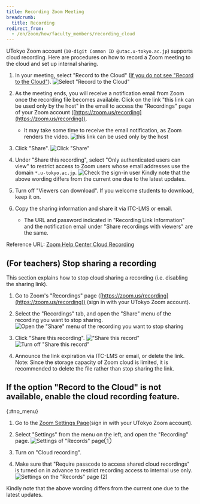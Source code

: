 ```yaml
---
title: Recording Zoom Meeting
breadcrumb:
  title: Recording
redirect_from:
  - /en/zoom/how/faculty_members/recording_cloud
---
```


UTokyo Zoom account (`10-digit Common ID @utac.u-tokyo.ac.jp`) supports cloud recording.
Here are procedures on how to record a Zoom meeting to the cloud and set up internal sharing.

1.  In your meeting, select "Record to the Cloud" ([If you do not see "Record to the Cloud"](#no_menu)).
   ![Select "Record to the Cloud"](3.png)

2. As the meeting ends, you will receive a notification email from Zoom once the recording file becomes available. Click on the link "this link can be used only by the host" in the email to access the "Recordings" page of your Zoom account ([https://zoom.us/recording](https://zoom.us/recording)).
   * It may take some time to receive the email notification, as Zoom renders the video.
   ![this link can be used only by the host](4.png)

3. Click "Share".
   ![Click "Share"](5.png)

4. Under "Share this recording", select "Only authenticated users can view" to restrict access to Zoom users whose email addresses use the domain `*.u-tokyo.ac.jp`.
   ![Check the sign-in user](6.png)
   Kindly note that the above wording differs from the current one due to the latest updates.
5. Turn off "Viewers can download". If you welcome students to download, keep it on.

6. Copy the sharing information and share it via ITC-LMS or email.
   * The URL and password indicated in "Recording Link Information" and the notification email under "Share recordings with viewers" are the same.


Reference URL: [Zoom Help Center Cloud Recording](https://support.zoom.us/hc/en-us/articles/203741855-%E3%82%AF%E3%83%A9%E3%82%A6%E3%83%89%E8%A8%98%E9%8C%B2)


## (For teachers) Stop sharing a recording
This section explains how to stop cloud sharing a recording (i.e. disabling the sharing link).

1. Go to Zoom's "Recordings" page ([https://zoom.us/recording](https://zoom.us/recording)) (sign in with your UTokyo Zoom account).

2. Select the "Recordings" tab, and open the "Share" menu of the recording you want to stop sharing.
   ![Open the "Share" menu of the recording you want to stop sharing](7.png)

3. Click "Share this recording".
   !["Share this record"](8.png)
   ![Turn off "Share this record"](9.png)

4. Announce the link expiration via ITC-LMS or email, or delete the link.  
   Note: Since the storage capacity of Zoom cloud is limited, it is recommended to delete the file rather than stop sharing the link.

## If the option "Record to the Cloud" is not available, enable the cloud recording feature.
{:#no_menu}

1. Go to the [Zoom Settings Page](https://zoom.us/profile/setting)(sign in with your UTokyo Zoom account).

2. Select "Settings" from the menu on the left, and open the "Recording" page.
   ![Settings of "Records" page①](1.png)

3. Turn on "Cloud recording".

4. Make sure that "Require passcode to access shared cloud recordings" is turned on in advance to restrict recording access to internal use only.
   ![Settings on the "Records" page (2)](2.png)

Kindly note that the above wording differs from the current one due to the latest updates.
